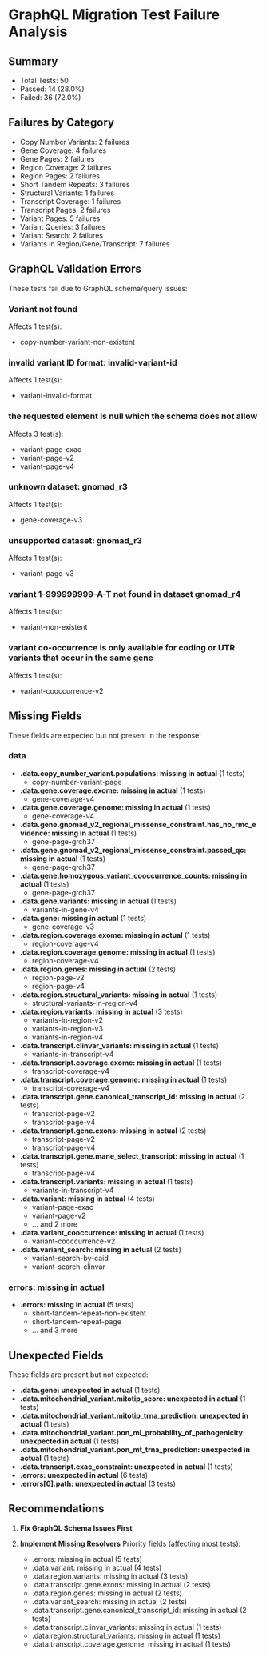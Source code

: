 # GraphQL Migration Test Failure Analysis

## Summary
- Total Tests: 50
- Passed: 14 (28.0%)
- Failed: 36 (72.0%)

## Failures by Category
- Copy Number Variants: 2 failures
- Gene Coverage: 4 failures
- Gene Pages: 2 failures
- Region Coverage: 2 failures
- Region Pages: 2 failures
- Short Tandem Repeats: 3 failures
- Structural Variants: 1 failures
- Transcript Coverage: 1 failures
- Transcript Pages: 2 failures
- Variant Pages: 5 failures
- Variant Queries: 3 failures
- Variant Search: 2 failures
- Variants in Region/Gene/Transcript: 7 failures

## GraphQL Validation Errors
These tests fail due to GraphQL schema/query issues:

### Variant not found
Affects 1 test(s):
- copy-number-variant-non-existent

### invalid variant ID format: invalid-variant-id
Affects 1 test(s):
- variant-invalid-format

### the requested element is null which the schema does not allow
Affects 3 test(s):
- variant-page-exac
- variant-page-v2
- variant-page-v4

### unknown dataset: gnomad_r3
Affects 1 test(s):
- gene-coverage-v3

### unsupported dataset: gnomad_r3
Affects 1 test(s):
- variant-page-v3

### variant 1-999999999-A-T not found in dataset gnomad_r4
Affects 1 test(s):
- variant-non-existent

### variant co-occurrence is only available for coding or UTR variants that occur in the same gene
Affects 1 test(s):
- variant-cooccurrence-v2

## Missing Fields
These fields are expected but not present in the response:

### data
- **.data.copy_number_variant.populations: missing in actual** (1 tests)
  - copy-number-variant-page
- **.data.gene.coverage.exome: missing in actual** (1 tests)
  - gene-coverage-v4
- **.data.gene.coverage.genome: missing in actual** (1 tests)
  - gene-coverage-v4
- **.data.gene.gnomad_v2_regional_missense_constraint.has_no_rmc_evidence: missing in actual** (1 tests)
  - gene-page-grch37
- **.data.gene.gnomad_v2_regional_missense_constraint.passed_qc: missing in actual** (1 tests)
  - gene-page-grch37
- **.data.gene.homozygous_variant_cooccurrence_counts: missing in actual** (1 tests)
  - gene-page-grch37
- **.data.gene.variants: missing in actual** (1 tests)
  - variants-in-gene-v4
- **.data.gene: missing in actual** (1 tests)
  - gene-coverage-v3
- **.data.region.coverage.exome: missing in actual** (1 tests)
  - region-coverage-v4
- **.data.region.coverage.genome: missing in actual** (1 tests)
  - region-coverage-v4
- **.data.region.genes: missing in actual** (2 tests)
  - region-page-v2
  - region-page-v4
- **.data.region.structural_variants: missing in actual** (1 tests)
  - structural-variants-in-region-v4
- **.data.region.variants: missing in actual** (3 tests)
  - variants-in-region-v2
  - variants-in-region-v3
  - variants-in-region-v4
- **.data.transcript.clinvar_variants: missing in actual** (1 tests)
  - variants-in-transcript-v4
- **.data.transcript.coverage.exome: missing in actual** (1 tests)
  - transcript-coverage-v4
- **.data.transcript.coverage.genome: missing in actual** (1 tests)
  - transcript-coverage-v4
- **.data.transcript.gene.canonical_transcript_id: missing in actual** (2 tests)
  - transcript-page-v2
  - transcript-page-v4
- **.data.transcript.gene.exons: missing in actual** (2 tests)
  - transcript-page-v2
  - transcript-page-v4
- **.data.transcript.gene.mane_select_transcript: missing in actual** (1 tests)
  - transcript-page-v4
- **.data.transcript.variants: missing in actual** (1 tests)
  - variants-in-transcript-v4
- **.data.variant: missing in actual** (4 tests)
  - variant-page-exac
  - variant-page-v2
  - ... and 2 more
- **.data.variant_cooccurrence: missing in actual** (1 tests)
  - variant-cooccurrence-v2
- **.data.variant_search: missing in actual** (2 tests)
  - variant-search-by-caid
  - variant-search-clinvar

### errors: missing in actual
- **.errors: missing in actual** (5 tests)
  - short-tandem-repeat-non-existent
  - short-tandem-repeat-page
  - ... and 3 more

## Unexpected Fields
These fields are present but not expected:

- **.data.gene: unexpected in actual** (1 tests)
- **.data.mitochondrial_variant.mitotip_score: unexpected in actual** (1 tests)
- **.data.mitochondrial_variant.mitotip_trna_prediction: unexpected in actual** (1 tests)
- **.data.mitochondrial_variant.pon_ml_probability_of_pathogenicity: unexpected in actual** (1 tests)
- **.data.mitochondrial_variant.pon_mt_trna_prediction: unexpected in actual** (1 tests)
- **.data.transcript.exac_constraint: unexpected in actual** (1 tests)
- **.errors: unexpected in actual** (6 tests)
- **.errors[0].path: unexpected in actual** (3 tests)

## Recommendations

1. **Fix GraphQL Schema Issues First**

2. **Implement Missing Resolvers**
   Priority fields (affecting most tests):
   - .errors: missing in actual (5 tests)
   - .data.variant: missing in actual (4 tests)
   - .data.region.variants: missing in actual (3 tests)
   - .data.transcript.gene.exons: missing in actual (2 tests)
   - .data.region.genes: missing in actual (2 tests)
   - .data.variant_search: missing in actual (2 tests)
   - .data.transcript.gene.canonical_transcript_id: missing in actual (2 tests)
   - .data.transcript.clinvar_variants: missing in actual (1 tests)
   - .data.region.structural_variants: missing in actual (1 tests)
   - .data.transcript.coverage.genome: missing in actual (1 tests)

